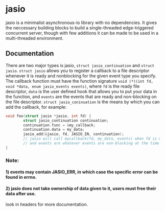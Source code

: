 # jasio

jasio is a minimalist asynchronous-io library with no dependencies. 
It gives the neccessary building blocks to build a single-threaded edge-triggered
concurrent server, though with few additions it can be made to be used in a 
multi-threaded environment.


## Documentation

There are two major types is jasio, `struct jasio_continuation` and `struct jasio`.
`struct jasio` allows you to register a callback to a file descriptor whenever
it is ready and nonblocking for the given event type you specify. The callback
function must have the function signature 
```void (*)(int fd, void *data, enum jasio_events events)```,
where `fd` is the ready file descriptor, `data` is the user defined hook 
that allows you to put your data in the function, and `events` are the 
events that are ready and non-blocking on the file descriptor. `struct jasio_coninuation`
is the means by which you can add the callback, for example:
```c
void foo(struct jasio *jasio, int fd) {
        struct jasio_continuation continuation;
        continuation.func = &my_callback;
        continuation.data = my_data;
        jasio_add(&jasio, fd, JASIO_IN, continuation);
        // jasio will call mycallback(fd, my_data, events) when fd is nonblocking,
        // and events are whatever events are non-blocking at the time
}
```
### Note:
#### 1) events may contain JASIO_ERR, in which case the specific error can be found in errno.
#### 2) jasio does not take ownership of data given to it, users must free their data after use.

look in headers for more documentation.